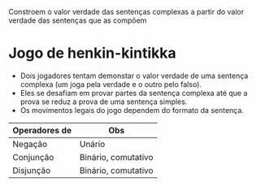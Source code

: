 Constroem o valor verdade das sentenças complexas a partir do valor verdade das sentenças que as compõem

# Jogo de henkin-kintikka

- Dois jogadores tentam demonstar o valor verdade de  uma sentença complexa (um joga pela verdade e o outro pelo falso).
- Eles se desafiam em provar partes da sentença complexa até que a prova se reduz a prova de uma sentença simples.
- Os movimentos legais do jogo dependem do formato da sentença.

| Operadores de | Obs |
| ------------- | --- |
| Negação       | Unário    |
| Conjunção     | Binário, comutativo |
| Disjunção     | Binário, comutativo |
